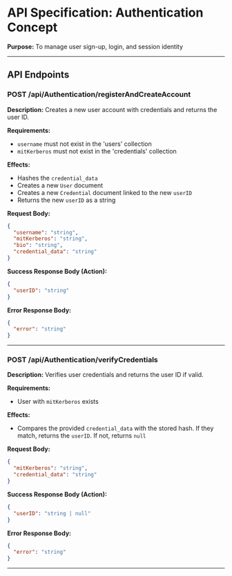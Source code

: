 # API Specification: Authentication Concept

**Purpose:** To manage user sign-up, login, and session identity

---

## API Endpoints

### POST /api/Authentication/registerAndCreateAccount

**Description:** Creates a new user account with credentials and returns the user ID.

**Requirements:**
- `username` must not exist in the 'users' collection
- `mitKerberos` must not exist in the 'credentials' collection

**Effects:**
- Hashes the `credential_data`
- Creates a new `User` document
- Creates a new `Credential` document linked to the new `userID`
- Returns the new `userID` as a string

**Request Body:**
```json
{
  "username": "string",
  "mitKerberos": "string",
  "bio": "string",
  "credential_data": "string"
}
```

**Success Response Body (Action):**
```json
{
  "userID": "string"
}
```

**Error Response Body:**
```json
{
  "error": "string"
}
```

---

### POST /api/Authentication/verifyCredentials

**Description:** Verifies user credentials and returns the user ID if valid.

**Requirements:**
- User with `mitKerberos` exists

**Effects:**
- Compares the provided `credential_data` with the stored hash. If they match, returns the `userID`. If not, returns `null`

**Request Body:**
```json
{
  "mitKerberos": "string",
  "credential_data": "string"
}
```

**Success Response Body (Action):**
```json
{
  "userID": "string | null"
}
```

**Error Response Body:**
```json
{
  "error": "string"
}
```

---
